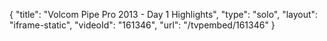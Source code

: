 {
    "title": "Volcom Pipe Pro 2013 - Day 1 Highlights",
    "type": "solo",
    "layout": "iframe-static",
    "videoId": "161346",
    "url": "\/tvpembed\/161346"
}